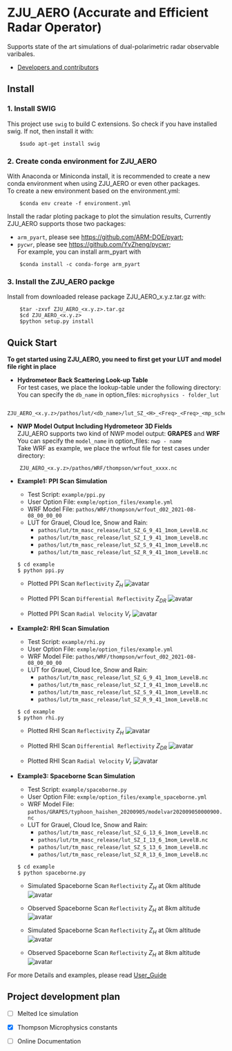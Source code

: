 <!--
 * @Description: Readme for ZJU_AERO
 * @Author: Hejun Xie
 * @Date: 2020-04-06 20:52:07
 * @LastEditors: Hejun Xie
 * @LastEditTime: 2021-10-21 20:37:56
 -->
# ZJU_AERO (Accurate and Efficient Radar Operator)
Supports state of the art simulations of dual-polarimetric radar observable varibales.

 - [Developers and contributors](CONTRIBUTORS.txt)

## Install
### 1. Install SWIG
This project use `swig` to build C extensions. So check if you have installed swig.
If not, then install it with:
```
    $sudo apt-get install swig
```

### 2. Create conda environment for ZJU_AERO
With Anaconda or Miniconda install, it is recommended to create a new conda environment when using ZJU_AERO or even other packages.  
To create a new environment based on the environment.yml:

```
    $conda env create -f environment.yml
```

Install the radar ploting package to plot the simulation results, 
Currently ZJU_AERO supports those two packages:
* `arm_pyart`, please see https://github.com/ARM-DOE/pyart;
* `pycwr`, please see https://github.com/YvZheng/pycwr;  
For example, you can install arm_pyart with
```
    $conda install -c conda-forge arm_pyart
```

### 3. Install the ZJU_AERO packge
Install from downloaded release package ZJU_AERO_x.y.z.tar.gz with:

```
    $tar -zxvf ZJU_AERO_<x.y.z>.tar.gz
    $cd ZJU_AERO_<x.y.z>
    $python setup.py install
```

## Quick Start

**To get started using ZJU_AERO, you need to first get your LUT and model file right in place**

* **Hydrometeor Back Scattering Look-up Table**  
For test cases, we place the lookup-table under the following directory:  
You can specify the `db_name` in option_files: `microphysics - folder_lut`
```
    ZJU_AERO_<x.y.z>/pathos/lut/<db_name>/lut_SZ_<H>_<Freq>_<Freq>_<mp_scheme>_Level<A/B/C>.nc
```

* **NWP Model Output Including Hydrometeor 3D Fields**  
ZJU_AERO supports two kind of NWP model output: **GRAPES** and **WRF**  
You can specify the `model_name` in option_files: `nwp - name`  
Take WRF as example, we place the wrfout file for test cases under directory:  
```
    ZJU_AERO_<x.y.z>/pathos/WRF/thompson/wrfout_xxxx.nc
```

* **Example1: PPI Scan Simulation**  
    * Test Script: `example/ppi.py`
    * User Option File: `exmple/option_files/example.yml`
    * WRF Model File: `pathos/WRF/thompson/wrfout_d02_2021-08-08_00_00_00`
    * LUT for Grauel, Cloud Ice, Snow and Rain: 
      * `pathos/lut/tm_masc_release/lut_SZ_G_9_41_1mom_LevelB.nc`
      * `pathos/lut/tm_masc_release/lut_SZ_I_9_41_1mom_LevelB.nc`
      * `pathos/lut/tm_masc_release/lut_SZ_S_9_41_1mom_LevelB.nc`
      * `pathos/lut/tm_masc_release/lut_SZ_R_9_41_1mom_LevelB.nc`
    ```
    $ cd example
    $ python ppi.py
    ```

    * Plotted PPI Scan `Reflectivity` $`Z_{H}`$
    ![avatar](pictures/test_ppi_ZH.png)

    * Plotted PPI Scan `Differential Reflectivity` $`Z_{DR}`$
    ![avatar](pictures/test_ppi_ZDR.png)

    * Plotted PPI Scan `Radial Velocity` $`V_{r}`$
    ![avatar](pictures/test_ppi_RVEL.png)

* **Example2: RHI Scan Simulation**  
    * Test Script: `example/rhi.py`
    * User Option File: `exmple/option_files/example.yml`
    * WRF Model File: `pathos/WRF/thompson/wrfout_d02_2021-08-08_00_00_00`
    * LUT for Grauel, Cloud Ice, Snow and Rain: 
      * `pathos/lut/tm_masc_release/lut_SZ_G_9_41_1mom_LevelB.nc`
      * `pathos/lut/tm_masc_release/lut_SZ_I_9_41_1mom_LevelB.nc`
      * `pathos/lut/tm_masc_release/lut_SZ_S_9_41_1mom_LevelB.nc`
      * `pathos/lut/tm_masc_release/lut_SZ_R_9_41_1mom_LevelB.nc`
    ```
    $ cd example
    $ python rhi.py
    ```

    * Plotted RHI Scan `Reflectivity` $`Z_{H}`$
    ![avatar](pictures/test_rhi_ZH.png)

    * Plotted RHI Scan `Differential Reflectivity` $`Z_{DR}`$
    ![avatar](pictures/test_rhi_ZDR.png)

    * Plotted RHI Scan `Radial Velocity` $`V_{r}`$
    ![avatar](pictures/test_rhi_RVEL.png)

* **Example3: Spaceborne Scan Simulation**  
    * Test Script: `example/spaceborne.py`
    * User Option File: `exmple/option_files/example_spaceborne.yml`
    * WRF Model File: `pathos/GRAPES/typhoon_haishen_20200905/modelvar202009050000900.nc`
    * LUT for Grauel, Cloud Ice, Snow and Rain: 
      * `pathos/lut/tm_masc_release/lut_SZ_G_13_6_1mom_LevelB.nc`
      * `pathos/lut/tm_masc_release/lut_SZ_I_13_6_1mom_LevelB.nc`
      * `pathos/lut/tm_masc_release/lut_SZ_S_13_6_1mom_LevelB.nc`
      * `pathos/lut/tm_masc_release/lut_SZ_R_13_6_1mom_LevelB.nc`
    ```
    $ cd example
    $ python spaceborne.py
    ```

    * Simulated Spaceborne Scan `Reflectivity` $`Z_{H}`$ at 0km altitude
    ![avatar](pictures/test_spaceborne_0km.png)

    * Observed Spaceborne Scan `Reflectivity` $`Z_{H}`$ at 8km altitude
    ![avatar](pictures/gpm_dpr_swath_0km.png)

    * Simulated Spaceborne Scan `Reflectivity` $`Z_{H}`$ at 0km altitude
    ![avatar](pictures/test_spaceborne_8km.png)

    * Observed Spaceborne Scan `Reflectivity` $`Z_{H}`$ at 8km altitude
    ![avatar](pictures/gpm_dpr_swath_8km.png)

For more Details and examples, please read [User_Guide](doc/User_Guide-ZJU_AERO-0.1.4.pdf) 

Project development plan
----------

- [ ] Melted Ice simulation
- [x] Thompson Microphysics constants
- [ ] Online Documentation
 